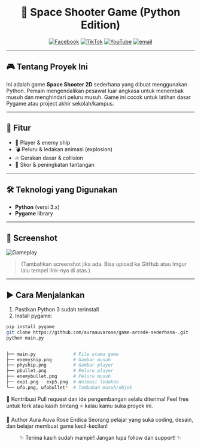 <div align="center">

# 🚀 Space Shooter Game (Python Edition)

[![Facebook](https://img.shields.io/badge/Facebook-%231877F2.svg?logo=Facebook&logoColor=white)](https://facebook.com/hihi)
[![TikTok](https://img.shields.io/badge/TikTok-%23000000.svg?logo=TikTok&logoColor=white)](https://tiktok.com/@hihi)
[![YouTube](https://img.shields.io/badge/YouTube-%23FF0000.svg?logo=YouTube&logoColor=white)](https://youtube.com/@hih)
[![email](https://img.shields.io/badge/Email-D14836?logo=gmail&logoColor=white)](mailto:auraauvaroseendica@gmail.com)

</div>

---

## 🎮 Tentang Proyek Ini

Ini adalah game **Space Shooter 2D** sederhana yang dibuat menggunakan Python. Pemain mengendalikan pesawat luar angkasa untuk menembak musuh dan menghindari peluru musuh. Game ini cocok untuk latihan dasar Pygame atau project akhir sekolah/kampus.

---

## 🧩 Fitur

- 🚀 Player & enemy ship
- 💣 Peluru & ledakan animasi (explosion)
- 🔥 Gerakan dasar & collision
- 🎯 Skor & peningkatan tantangan

---

## 🛠️ Teknologi yang Digunakan

- **Python** (versi 3.x)
- **Pygame** library

---

## 📸 Screenshot

![Gameplay](https://user-images.githubusercontent.com/placeholder/space-shooter-demo.png)

> (Tambahkan screenshot jika ada. Bisa upload ke GitHub atau Imgur lalu tempel link-nya di atas.)

---

## ▶️ Cara Menjalankan

1. Pastikan Python 3 sudah terinstall
2. Install pygame:

```bash
pip install pygame
git clone https://github.com/auraauvarose/game-arcade-sederhana-.git
python main.py


├── main.py              # File utama game
├── enemyship.png        # Gambar musuh
├── phyship.png          # Gambar player
├── pbullet.png          # Peluru player
├── enemybullet.png      # Peluru musuh
├── exp1.png - exp5.png  # Animasi ledakan
└── ufo.png, ufobullet*  # Tambahan musuh/objek

```

🤝 Kontribusi
Pull request dan ide pengembangan selalu diterima! Feel free untuk fork atau kasih bintang ⭐ kalau kamu suka proyek ini.

👤 Author
Aura Auva Rose Endica
Seorang pelajar yang suka coding, desain, dan belajar membuat game kecil-kecilan!

<div align="center">
✨ Terima kasih sudah mampir! Jangan lupa follow dan support! ✨

</div> 

```
